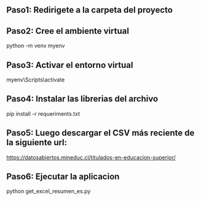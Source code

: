 ## Paso1: Redirigete a la carpeta del proyecto 

## Paso2: Cree el ambiente virtual 
python -m venv myenv 

## Paso3: Activar el entorno virtual 
myenv\Scripts\activate

## Paso4: Instalar las librerias del archivo 
pip install -r requeriments.txt

## Paso5: Luego descargar el CSV más reciente de la siguiente url:
https://datosabiertos.mineduc.cl/titulados-en-educacion-superior/

## Paso6: Ejecutar la aplicacion 
python get_excel_resumen_es.py 